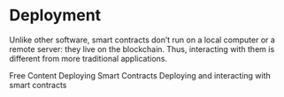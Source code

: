 # Deployment

Unlike other software, smart contracts don’t run on a local computer or a remote server: they live on the blockchain. Thus, interacting with them is different from more traditional applications.

<ResourceGroupTitle>Free Content</ResourceGroupTitle>
<BadgeLink colorScheme='yellow' badgeText='Read' href='https://ethereum.org/en/developers/docs/smart-contracts/deploying/'>Deploying Smart Contracts</BadgeLink>
<BadgeLink colorScheme='yellow' badgeText='Read' href='https://docs.openzeppelin.com/learn/deploying-and-interacting'>Deploying and interacting with smart contracts</BadgeLink>
